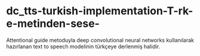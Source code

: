 # dc_tts-turkish-implementation-T-rk-e-metinden-sese-
Attentional guide metoduyla deep convolutional neural networks kullanılarak hazırlanan text to speech modelinin türkçeye derlenmiş halidir.
